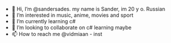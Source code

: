 - 👋 Hi, I’m @sandersades. my name is Sander, im 20 y o. Russian
- 👀 I’m interested in music, anime, movies and sport
- 🌱 I’m currently learning c#
- 💞️ I’m looking to collaborate on c# learning maybe
- 📫 How to reach me @vidmiaan - inst
